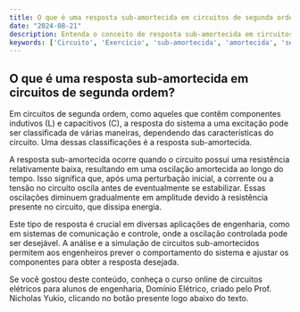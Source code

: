 ```yaml
---
title: O que é uma resposta sub-amortecida em circuitos de segunda ordem?
date: "2024-08-21"
description: Entenda o conceito de resposta sub-amortecida em circuitos de segunda ordem e sua importância na engenharia elétrica.
keywords: ['Circuito', 'Exercício', 'sub-amortecida', 'amortecida', 'segunda', 'LC', 'Simulação']
---
```


## O que é uma resposta sub-amortecida em circuitos de segunda ordem?

Em circuitos de segunda ordem, como aqueles que contêm componentes indutivos (L) e capacitivos (C), a resposta do sistema a uma excitação pode ser classificada de várias maneiras, dependendo das características do circuito. Uma dessas classificações é a resposta sub-amortecida.

A resposta sub-amortecida ocorre quando o circuito possui uma resistência relativamente baixa, resultando em uma oscilação amortecida ao longo do tempo. Isso significa que, após uma perturbação inicial, a corrente ou a tensão no circuito oscila antes de eventualmente se estabilizar. Essas oscilações diminuem gradualmente em amplitude devido à resistência presente no circuito, que dissipa energia.

Este tipo de resposta é crucial em diversas aplicações de engenharia, como em sistemas de comunicação e controle, onde a oscilação controlada pode ser desejável. A análise e a simulação de circuitos sub-amortecidos permitem aos engenheiros prever o comportamento do sistema e ajustar os componentes para obter a resposta desejada.

Se você gostou deste conteúdo, conheça o curso online de circuitos elétricos para alunos de engenharia, Domínio Elétrico, criado pelo Prof. Nicholas Yukio, clicando no botão presente logo abaixo do texto.